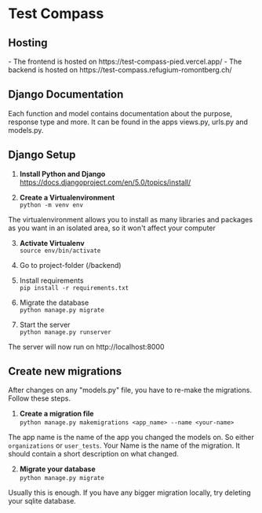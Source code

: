 <h1>
    Test Compass
</h1>

<div>
<h2>
Hosting
</h2>
- The frontend is hosted on https://test-compass-pied.vercel.app/
- The backend is hosted on https://test-compass.refugium-romontberg.ch/
 

<h2>
Django Documentation
</h2>
Each function and model contains documentation about
the purpose, response type and more. It can be found in the apps views.py, urls.py and models.py.

<h2>
Django Setup
</h2>

1. **Install Python and Django** https://docs.djangoproject.com/en/5.0/topics/install/

2. **Create a Virtualenvironment**  
   `python -m venv env`

The virtualenvironment allows you to install as many
libraries and packages as you want in an isolated area, so it won't affect your computer

3. **Activate Virtualenv**  
   `source env/bin/activate`

4. Go to project-folder (/backend)
5. Install requirements  
   `pip install -r requirements.txt`

6. Migrate the database  
`python manage.py migrate`

7. Start the server  
`python manage.py runserver`

The server will now run on http://localhost:8000
</div>

<div>
<h2>
Create new migrations
</h2>
After changes on any "models.py" file, you have to re-make the migrations. Follow these steps.

1. **Create a migration file**  
   `python manage.py makemigrations <app_name> --name <your-name>`

The app name is the name of the app you changed the models on. So either `organizations` or `user_tests`. Your Name is the name of the migration. It should contain a short description on what changed.

2. **Migrate your database**    
`python manage.py migrate`

Usually this is enough. If you have any bigger migration locally, try deleting your sqlite database. 
</div>
